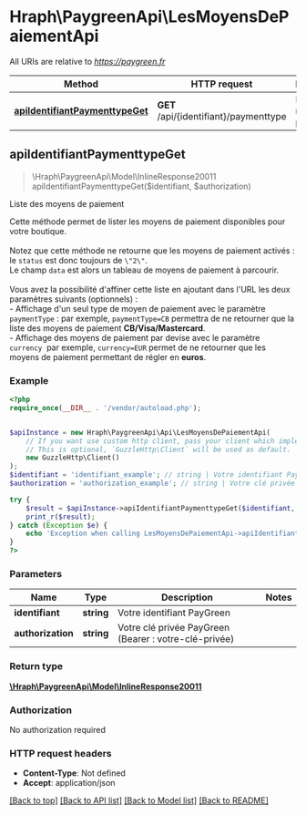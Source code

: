 # Hraph\PaygreenApi\LesMoyensDePaiementApi

All URIs are relative to *https://paygreen.fr*

Method | HTTP request | Description
------------- | ------------- | -------------
[**apiIdentifiantPaymenttypeGet**](LesMoyensDePaiementApi.md#apiIdentifiantPaymenttypeGet) | **GET** /api/{identifiant}/paymenttype | Liste des moyens de paiement



## apiIdentifiantPaymenttypeGet

> \Hraph\PaygreenApi\Model\InlineResponse20011 apiIdentifiantPaymenttypeGet($identifiant, $authorization)

Liste des moyens de paiement

Cette méthode permet de lister les moyens de paiement disponibles pour votre boutique.<br /> <br /> Notez que cette méthode ne retourne que les moyens de paiement activés&nbsp;: le `status` est donc toujours de `\"2\"`.<br /> Le champ `data` est alors un tableau de moyens de paiement à parcourir.<br /> <br /> Vous avez la possibilité d'affiner cette liste en ajoutant dans l'URL les deux paramètres suivants (optionnels)&nbsp;:<br /> - Affichage d'un seul type de moyen de paiement avec le paramètre `paymentType`&nbsp;: par exemple, `paymentType=CB` permettra de ne retourner que la liste des moyens de paiement **CB/Visa/Mastercard**.<br /> - Affichage des moyens de paiement par devise avec le paramètre `currency`&nbsp; par exemple, `currency=EUR` permet de ne retourner que les moyens de paiement permettant de régler en **euros**.

### Example

```php
<?php
require_once(__DIR__ . '/vendor/autoload.php');


$apiInstance = new Hraph\PaygreenApi\Api\LesMoyensDePaiementApi(
    // If you want use custom http client, pass your client which implements `GuzzleHttp\ClientInterface`.
    // This is optional, `GuzzleHttp\Client` will be used as default.
    new GuzzleHttp\Client()
);
$identifiant = 'identifiant_example'; // string | Votre identifiant PayGreen
$authorization = 'authorization_example'; // string | Votre clé privée PayGreen (Bearer : votre-clé-privée)

try {
    $result = $apiInstance->apiIdentifiantPaymenttypeGet($identifiant, $authorization);
    print_r($result);
} catch (Exception $e) {
    echo 'Exception when calling LesMoyensDePaiementApi->apiIdentifiantPaymenttypeGet: ', $e->getMessage(), PHP_EOL;
}
?>
```

### Parameters


Name | Type | Description  | Notes
------------- | ------------- | ------------- | -------------
 **identifiant** | **string**| Votre identifiant PayGreen |
 **authorization** | **string**| Votre clé privée PayGreen (Bearer : votre-clé-privée) |

### Return type

[**\Hraph\PaygreenApi\Model\InlineResponse20011**](../Model/InlineResponse20011.md)

### Authorization

No authorization required

### HTTP request headers

- **Content-Type**: Not defined
- **Accept**: application/json

[[Back to top]](#) [[Back to API list]](../../README.md#documentation-for-api-endpoints)
[[Back to Model list]](../../README.md#documentation-for-models)
[[Back to README]](../../README.md)

